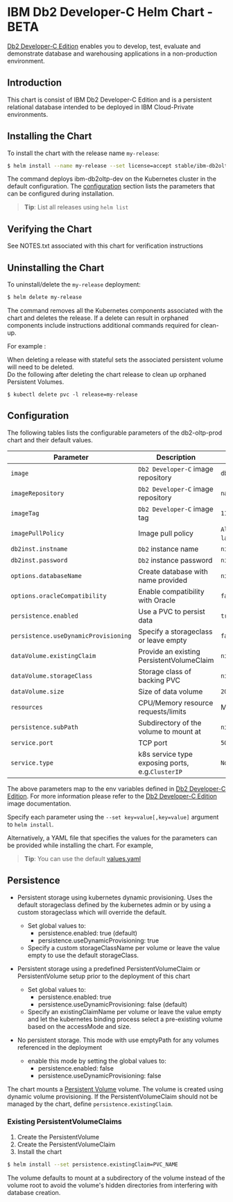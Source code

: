 # IBM Db2 Developer-C Helm Chart - BETA

[Db2 Developer-C Edition](http://www-03.ibm.com/software/products/sv/db2-developer-edition) enables you to develop, test, evaluate and demonstrate database and warehousing applications in a non-production environment. 

## Introduction

This chart is consist of IBM Db2 Developer-C Edition and is a persistent relational database intended to be deployed in IBM Cloud-Private environments. 

## Installing the Chart

To install the chart with the release name `my-release`:

```bash
$ helm install --name my-release --set license=accept stable/ibm-db2oltp-dev
```

The command deploys ibm-db2oltp-dev on the Kubernetes cluster in the default configuration. The [configuration](#configuration) section lists the parameters that can be configured during installation.

> **Tip**: List all releases using `helm list`

## Verifying the Chart
See NOTES.txt associated with this chart for verification instructions

## Uninstalling the Chart

To uninstall/delete the `my-release` deployment:

```bash
$ helm delete my-release
```

The command removes all the Kubernetes components associated with the chart and deletes the release.  If a delete can result in orphaned components include instructions additional commands required for clean-up.  

For example :

When deleting a release with stateful sets the associated persistent volume will need to be deleted.  
Do the following after deleting the chart release to clean up orphaned Persistent Volumes.

```console
$ kubectl delete pvc -l release=my-release
``` 

## Configuration

The following tables lists the configurable parameters of the db2-oltp-prod chart and their default values.

| Parameter                     | Description                                     | Default                                                    |
| ---------------------------   | ---------------------------------------------   | ---------------------------------------------------------- |
| `image`                       | `Db2 Developer-C` image repository              | `db2server_dec-ma`                                         |
| `imageRepository`             | `Db2 Developer-C` image repository              | `na.cumulusrepo.com/db2dg/`                                |                    
| `imageTag`                    | `Db2 Developer-C` image tag                     | `11.1.2.2`                                                 |
| `imagePullPolicy`             | Image pull policy                               | `Always` if `imageTag` is `latest`, else `IfNotPresent`    |
| `db2inst.instname`            | `Db2` instance name                             | `nil`                                                      |                     
| `db2inst.password`            | `Db2` instance password                         | `nil`                                                      |                  
| `options.databaseName`        | Create database with name provided              | `nil`                                                      |                 
| `options.oracleCompatibility` | Enable compatibility with Oracle                | `false`                                                    |                      
| `persistence.enabled`         | Use a PVC to persist data                       | `true`                                                     |
| `persistence.useDynamicProvisioning`      | Specify a storageclass or leave empty           | `false`                                        |
| `dataVolume.existingClaim`    | Provide an existing PersistentVolumeClaim       | `nil`                                                      |
| `dataVolume.storageClass`     | Storage class of backing PVC                    | `nil`                                                      |
| `dataVolume.size`             | Size of data volume                             | `200Gi`                                                    |
| `resources`                   | CPU/Memory resource requests/limits             | Memory: `1Gi`, CPU: `1000m`                                |
| `persistence.subPath`         | Subdirectory of the volume to mount at          | `nil`                                                      |
| `service.port`                | TCP port                                        | `50000`                                                    |
| `service.type`                | k8s service type exposing ports, e.g.`ClusterIP`| `NodePort`                                                 |

The above parameters map to the env variables defined in [Db2 Developer-C Edition](DATABASEDOCKERURL). For more information please refer to the [Db2 Developer-C Edition](DATABASEDOCKERURL) image documentation.

Specify each parameter using the `--set key=value[,key=value]` argument to `helm install`.

Alternatively, a YAML file that specifies the values for the parameters can be provided while installing the chart. For example,

> **Tip**: You can use the default [values.yaml](values.yaml)

## Persistence

- Persistent storage using kubernetes dynamic provisioning. Uses the default storageclass defined by the kubernetes admin or by using a custom storageclass which will override the default.
  - Set global values to:
    - persistence.enabled: true (default)
    - persistence.useDynamicProvisioning: true
  - Specify a custom storageClassName per volume or leave the value empty to use the default storageClass.


- Persistent storage using a predefined PersistentVolumeClaim or PersistentVolume setup prior to the deployment of this chart
  - Set global values to:
    - persistence.enabled: true
    - persistence.useDynamicProvisioning: false (default)
  - Specify an existingClaimName per volume or leave the value empty and let the kubernetes binding process select a pre-existing volume based on the accessMode and size.    


- No persistent storage. This mode with use emptyPath for any volumes referenced in the deployment
  - enable this mode by setting the global values to:
    - persistence.enabled: false
    - persistence.useDynamicProvisioning: false


The chart mounts a [Persistent Volume](http://kubernetes.io/docs/user-guide/persistent-volumes/) volume. The volume is created using dynamic volume provisioning. If the PersistentVolumeClaim should not be managed by the chart, define `persistence.existingClaim`.

### Existing PersistentVolumeClaims

1. Create the PersistentVolume
1. Create the PersistentVolumeClaim
1. Install the chart
```bash
$ helm install --set persistence.existingClaim=PVC_NAME
```

The volume defaults to mount at a subdirectory of the volume instead of the volume root to avoid the volume's hidden directories from interfering with database creation.
